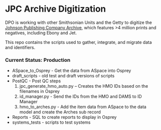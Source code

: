 # JPC Archive Digitization

DPO is working with other Smithsonian Units and the Getty to digitize the [Johnson Publishing Company Archive](https://nmaahc.si.edu/about/news/ford-mellon-and-macarthur-foundations-transfer-sole-ownership-historic-ebony-and-jet), which features >4 million prints and negatives, including Ebony and Jet.

This repo contains the scripts used to gather, integrate, and migrate data and identifiers. 

### Current Status: Production

 * ASpace_to_Osprey - Get the data from ASpace into Osprey
 * draft_scripts - old test and draft versions of scripts
 * PostQC - Post QC steps
    1. jpc_generate_hmo_auto.py – Creates the HMO IDs based on the filenames in Osprey
    2. id_manager.py - Send the IDs from the HMO and DAMS to ID Manager
    3. hmo_to_arches.py - Add the item data from ASpace to the data model and create the Arches sub record
 * Reports - SQL to create reports to display in Osprey
 * systems_tests - scripts to test systems
